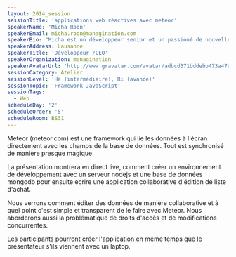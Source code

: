 ```yaml
---
layout: 2014_session
sessionTitle: 'applications web réactives avec meteor'
speakerName: 'Micha Roon'
speakerEmail: micha.roon@managination.com
speakerBio: "Micha est un développeur senior et un passioné de nouvelles technologies. Il a écrit plusieurs applications Web avec JQuery et un back-end java et depuis 2012 client et serveur en JavaScript avec node.js et express et aussi avec meteor.\n\nEvangeliste de la nécessité de créer des tests automatiques, Micha cultive les approches BDD et TDD dans ses développements. "
speakerAddress: Lausanne
speakerTitle: 'Développeur /CEO'
speakerOrganization: managination
speakerAvatarUrl: 'http://www.gravatar.com/avatar/adbcd371bddebb473a47eee4d6902773?size=200&default=mm'
sessionCategory: Atelier
sessionLevel: 'Ha (intermédiaire), Ri (avancé)'
sessionTopic: 'Framework JavaScript'
sessionTags:
  - Web
scheduleDay: '2'
scheduleOrder: '5'
scheduleRoom: BS31
---
```


Meteor (meteor.com) est une framework qui lie les données à l'écran directement avec les champs de la base de données. Tout est synchronisé de manière presque magique. 

La présentation montrera en direct live, comment créer un environnement de développement avec un serveur nodejs et une base de données mongodb pour ensuite écrire une application collaborative d'édition de liste d'achat.

Nous verrons comment éditer des données de manière collaborative et à quel point c'est simple et transparent de le faire avec Meteor. Nous aborderons aussi la problématique de droits d'accès et de modifications concurrentes.

Les participants pourront créer l'application en même temps que le présentateur s'ils viennent avec un laptop.

